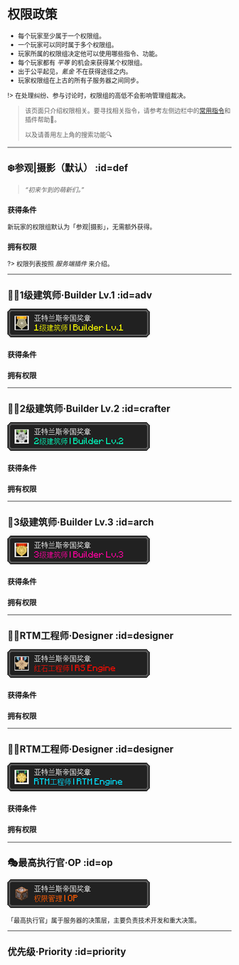 # 权限政策

* 每个玩家至少属于一个权限组。
* 一个玩家可以同时属于多个权限组。
* 玩家所属的权限组决定他可以使用哪些指令、功能。
* 每个玩家都有 *平等* 的机会来获得某个权限组。
* 出于公平起见，*氪金* 不在获得途径之内。
* 玩家权限组在上古的所有子服务器之间同步。

!> 在处理纠纷、参与讨论时，权限组的高低不会影响管理组裁决。

> 该页面只介绍权限相关。要寻找相关指令，请参考左侧边栏中的[常用指令](/welcome/commands.md)和插件帮助📖。
>  
> 以及请善用左上角的搜索功能🔍

----

## ❄️参观|摄影（默认） :id=def

> *“初来乍到的萌新们。”*

### 获得条件

新玩家的权限组默认为「参观|摄影」，无需额外获得。

### 拥有权限

?> 权限列表按照 *服务端插件* 来介绍。

----

## 👨‍🏭1级建筑师·Builder Lv.1 :id=adv

![1级证明](../assets/images/class/B1.png ':size=100')

### 获得条件

### 拥有权限

----

## 👨‍🏭2级建筑师·Builder Lv.2 :id=crafter

![2级证明](../assets/images/class/B2.png ':size=100')

### 获得条件

### 拥有权限

----

## 👷‍3级建筑师·Builder Lv.3 :id=arch

![3级证明](../assets/images/class/B3.png ':size=100')

### 获得条件

### 拥有权限

----
## 👨‍🎨RTM工程师·Designer :id=designer

![红石证明](../assets/images/class/rs.png ':size=100')

### 获得条件

### 拥有权限

----

## 👨‍🎨RTM工程师·Designer :id=designer

![RTM证明](../assets/images/class/rtm.png ':size=100')

### 获得条件

### 拥有权限

----

## 🎭最高执行官·OP :id=op

![OP证明](../assets/images/class/op.png ':size=100')

「最高执行官」属于服务器的决策层，主要负责技术开发和重大决策。

----

## 优先级·Priority :id=priority

